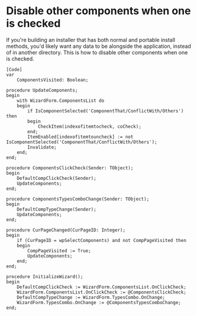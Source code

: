 # Disable other components when one is checked

If you're building an installer that has both normal and portable install methods, you'd likely want any data to be alongside the application, instead of in another directory. This is how to disable other components when one is checked.

```inno
[Code]
var
    ComponentsVisited: Boolean;

procedure UpdateComponents;
begin
    with WizardForm.ComponentsList do
    begin
        if IsComponentSelected('ComponentThat/ConflictWith/Others') then
        begin
            CheckItem(indexofitemtocheck, coCheck);
        end;
        ItemEnabled[indexofitemtouncheck] := not IsComponentSelected('ComponentThat/ConflictWith/Others');
        Invalidate;
    end;
end;

procedure ComponentsClickCheck(Sender: TObject);
begin
    DefaultCompClickCheck(Sender);
    UpdateComponents;
end;

procedure ComponentsTypesComboChange(Sender: TObject);
begin
    DefaultCompTypeChange(Sender);
    UpdateComponents;
end;

procedure CurPageChanged(CurPageID: Integer);
begin
    if (CurPageID = wpSelectComponents) and not CompPageVisited then
    begin
        CompPageVisited := True;
        UpdateComponents;
    end;
end;

procedure InitializeWizard();
begin
    DefaultCompClickCheck := WizardForm.ComponentsList.OnClickCheck;
    WizardForm.ComponentsList.OnClickCheck := @ComponentsClickCheck;
    DefaultCompTypeChange := WizardForm.TypesCombo.OnChange;
    WizardForm.TypesCombo.OnChange := @ComponentsTypesComboChange;
end;
```
